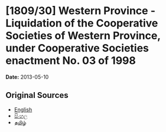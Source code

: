 # [1809/30] Western Province - Liquidation of the Cooperative Societies of Western Province, under Cooperative Societies enactment No. 03 of 1998

**Date:** 2013-05-10

## Original Sources

- [English](https://documents.gov.lk/view/extra-gazettes/2013/5/1809-30_E.pdf)
- [සිංහල](https://documents.gov.lk/view/extra-gazettes/2013/5/1809-30_S.pdf)
- [தமிழ்](https://documents.gov.lk/view/extra-gazettes/2013/5/1809-30_T.pdf)
